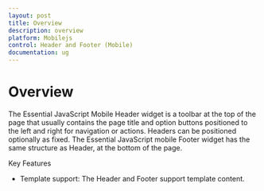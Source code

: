 ```yaml
---
layout: post
title: Overview
description: overview
platform: Mobilejs
control: Header and Footer (Mobile)
documentation: ug
---
```


# Overview

The Essential JavaScript Mobile Header widget is a toolbar at the top of the page that usually contains the page title and option buttons positioned to the left and right for navigation or actions. Headers can be positioned optionally as fixed. The Essential JavaScript mobile Footer widget has the same structure as Header, at the bottom of the page.

Key Features

* Template support: The Header and Footer support template content.
